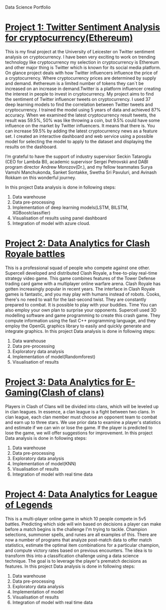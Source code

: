 Data Science Portfolio

# [Project 1: Twitter Sentiment Analysis for cryptocurrency(Ethereum)](https://github.com/dharmateja4444/Twittersentimentianalyis-/blob/main/Dashboard.ipynb)

 This is my final project at the University of Leicester on Twitter sentiment analysis on cryptocurrency. I have been very exciting to work on trending technology like cryptocurrency my selection in cryptocurrency is Ethereum and other major thing is Twitter which is known for its social media platform. On glance project deals with how Twitter influencers influence the price of a cryptocurrency. Where cryptocurrency prices are determined by supply and demand. #ethereum is a limited number of tokens they can`t be increased on an increase in demand.Twitter is a platform influencer creating the interest in people to invest in cryptocurrency.
 My project aims to find the sentiment of Twitter influencer tweets on cryptocurrency.
 I used 37 deep learning models to find the correlation between Twitter tweets and cryptocurrency. I trained the model using 5 years of data and achieved 87% accuracy. When we examined the latest cryptocurrency result tweets, the result was 59.5%, 50% was like throwing a coin, but 9.5% could have some influence on the market by Twitter influencers. It means that there is. You can increase 59.5% by adding the latest cryptocurrency news as a feature set. I created an interactive dashboard and web service using a possible model for selecting the model to apply to the dataset and displaying the results on the dashboard.

I’m grateful to have the support of industry supervisor Seckin Tataroglu (CEO for Lambda BI), academic supervisor Sergei Petrovskii and DABI program director Andrew Morozov(Dr.), and my fellow teammates Surya Vamshi Manchukonda, Sanket Sontakke, Swetha Sri Pavuluri, and Avinash Rokkam on this wonderful journey.

In this project Data analysis is done in following steps:
1. Data warehouse
2. Data pre-processing
3. Implementation of  deep learning models(LSTM, BILSTM, XGBoostclassifier)
4. Visualisation of results using panel dashboard
5. Integration of model with azure cloud.


# [Project 2: Data Analytics for Clash Royale battles](https://github.com/dharmateja4444/Clash-Royale/blob/main/8V280L8VQ-clash-royale-da%20(1).csv)

This is a professional squad of people who compete against one other. Supercell developed and distributed Clash Royale, a free-to-play real-time strategy video game. This game combines features of the Tower Defense trading card game with a multiplayer online warfare arena. Clash Royale has gotten increasingly popular in recent years. The interface in Clash Royale games is fantastic, and you may play with humans instead of robots. Cooks, there's no need to wait for the last-second twist. They are constantly prepared to combat. It is possible to play with your buddies. Time You can also employ your own plan to surprise your opponents. Supercell used 3D modelling software and game programming to create this crash game. They compute information using the fast C++ programming language, and they employ the OpenGL graphics library to easily and quickly generate and integrate graphics.
In this project Data analysis is done in following steps:
1. Data warehouse
2. Data pre-processing
3. Exploratory data analysis
4. Implementation of model(Randomforest)
5. Visualisation of results



# [Project 3: Data Analytics for E- Gaming(Clash of clans)](https://github.com/dharmateja4444/Data-Analytics-for-esports/blob/main/clash%20of%20clans.ipynb)

Players in Clash of Clans will be divided into clans, which will be leveled up in clan leagues. In essence, a clan league is a fight between two clans. In clan league, each clan member must choose an opponent team to combat and earn up to three stars. We use prior data to examine a player's statistics and estimate if we can win or lose the game. If the player is predicted to lose the game, we will offer suggestions for improvement.
In this project Data analysis is done in following steps:
1. Data warehouse
2. Data pre-processing
3. Exploratory data analysis
4. Implementation of model(KNN)
5. Visualisation of results
6. Integration of model with real time data



# [Project 4: Data Analytics for League of Legends](https://github.com/dharmateja4444/lol/blob/main/3.Machine%20Learning.ipynb)

This is a multi-player online game in which 10 people compete in 5v5 battles. Predicting which side will win based on decisions a player can make before a match begins is the challenge I'm trying to tackle. Champion selections, summoner spells, and runes are all examples of this. There are now a number of programs that analyze post-match data to offer match statistics, estimate the optimal item combinations for a particular champion, and compute victory rates based on previous encounters. The idea is to transform this into a classification challenge using a data science technique. The goal is to leverage the player's prematch decisions as features.
In this project Data analysis is done in following steps:
1. Data warehouse
2. Data pre-processing
3. Exploratory data analysis
4. Implementation of model
5. Visualisation of results
6. Integration of model with real time data



